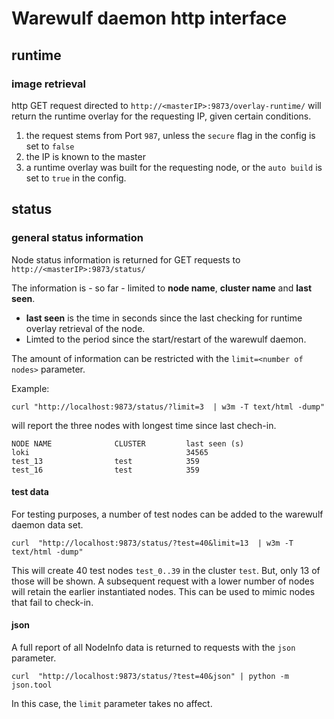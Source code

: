 # Warewulf daemon http interface

## runtime

### image retrieval
http GET request directed to
`http://<masterIP>:9873/overlay-runtime/`
will return the runtime overlay for the requesting IP, given certain conditions.
1. the request stems from Port `987`, unless the `secure` flag in the config is set to `false`
2. the IP is known to the master
3. a runtime overlay was built for the requesting node, or the `auto build` is set to `true` in the config.

## status

### general status information
Node status information is returned for GET requests to
`http://<masterIP>:9873/status/`

The information is - so far - limited to **node name**, **cluster name** and **last seen**.
* **last seen** is the time in seconds since the last checking for runtime overlay retrieval of the node.
* Limted to the period since the start/restart of the warewulf daemon.

The amount of information can be restricted with the `limit=<number of nodes>` parameter.

Example:
```shell
curl "http://localhost:9873/status/?limit=3  | w3m -T text/html -dump"
```
will report the three nodes with longest time since last chech-in.
```
NODE NAME              CLUSTER         last seen (s)
loki                                   34565
test_13                test            359
test_16                test            359
```

#### test data
For testing purposes, a number of test nodes can be added to the warewulf daemon data set.
```shell
curl  "http://localhost:9873/status/?test=40&limit=13  | w3m -T text/html -dump"
```
This will create 40 test nodes `test_0..39` in the cluster `test`.
But, only 13 of those will be shown.
A subsequent request with a lower number of nodes will retain the earlier instantiated nodes.
This can be used to mimic nodes that fail to check-in.

#### json
A full report of all NodeInfo data is returned to requests with the `json` parameter.
```shell
curl  "http://localhost:9873/status/?test=40&json" | python -m json.tool
```
In this case, the `limit` parameter takes no affect.